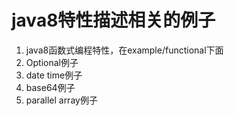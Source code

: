 # java8特性描述相关的例子
1. java8函数式编程特性，在example/functional下面
2. Optional例子
3. date time例子
4. base64例子
5. parallel array例子
